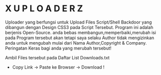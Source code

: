 # X U P L O A D E R Z

Uploader yang berfungsi untuk Upload Files Script/Shell Backdoor yang dibangun dengan Design CSS3 pada Script Tersebut.
Program ini adalah berjenis Open-Source. anda bebas membangun,memperbaiki,merubah isi pada Program tersebut akan tetapi saya selaku Author
tidak mengizinkan anda untuk mengubah mulai dari Nama Author,Copyright & Company.
Peringatan Keras bagi anda yang merubah tersebut!

Ambil Files tersebut pada Daftar List Downloads.txt

* Copy Link -> Paste ke Browser -> Download !
